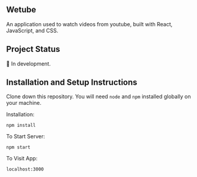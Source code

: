 ## Wetube

An application used to watch videos from youtube, built with React, JavaScript, and CSS.

## Project Status

:construction: In development.

## Installation and Setup Instructions

Clone down this repository. You will need `node` and `npm` installed globally on your machine.  

Installation:

`npm install`   

To Start Server:

`npm start`  

To Visit App:

`localhost:3000`

